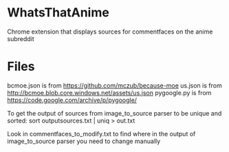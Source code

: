 # WhatsThatAnime
Chrome extension that displays sources for commentfaces on the anime subreddit

# Files
bcmoe.json is from https://github.com/mczub/because-moe
us.json is from http://bcmoe.blob.core.windows.net/assets/us.json
pygoogle.py is from https://code.google.com/archive/p/pygoogle/

To get the output of sources from image_to_source parser to be unique and sorted:
sort outputsources.txt | uniq > out.txt

Look in commentfaces_to_modify.txt to find where in the output of image_to_source parser you need to change manually
